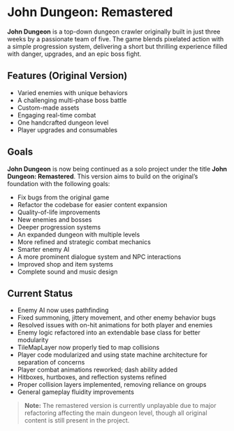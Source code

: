 # John Dungeon: Remastered

**John Dungeon** is a top-down dungeon crawler originally built in just three weeks by a passionate team of five. The game blends pixelated action with a simple progression system, delivering a short but thrilling experience filled with danger, upgrades, and an epic boss fight.

## Features (Original Version)

- Varied enemies with unique behaviors  
- A challenging multi-phase boss battle  
- Custom-made assets  
- Engaging real-time combat  
- One handcrafted dungeon level  
- Player upgrades and consumables

## Goals

**John Dungeon** is now being continued as a solo project under the title **John Dungeon: Remastered**. This version aims to build on the original’s foundation with the following goals:

- Fix bugs from the original game  
- Refactor the codebase for easier content expansion  
- Quality-of-life improvements  
- New enemies and bosses  
- Deeper progression systems  
- An expanded dungeon with multiple levels  
- More refined and strategic combat mechanics  
- Smarter enemy AI  
- A more prominent dialogue system and NPC interactions  
- Improved shop and item systems  
- Complete sound and music design

## Current Status

- Enemy AI now uses pathfinding  
- Fixed summoning, jittery movement, and other enemy behavior bugs  
- Resolved issues with on-hit animations for both player and enemies  
- Enemy logic refactored into an extendable base class for better modularity  
- TileMapLayer now properly tied to map collisions
- Player code modularized and using state machine architecture for separation of concerns  
- Player combat animations reworked; dash ability added  
- Hitboxes, hurtboxes, and reflection systems refined  
- Proper collision layers implemented, removing reliance on groups  
- General gameplay fluidity improvements

> **Note:** The remastered version is currently unplayable due to major refactoring affecting the main dungeon level, though all original content is still present in the project.
